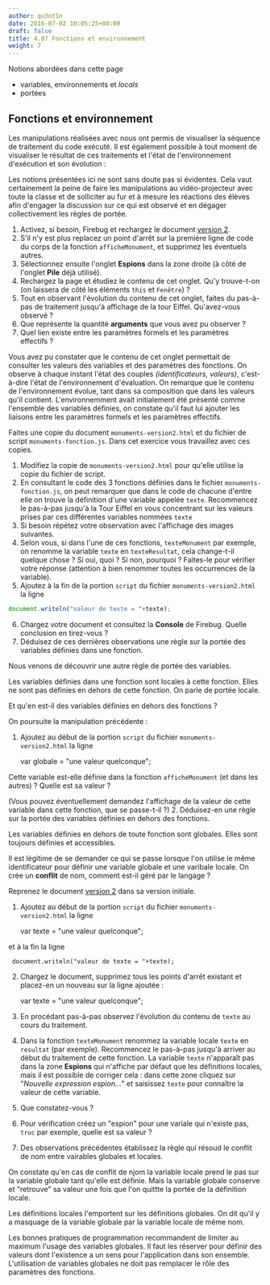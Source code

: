 ```yaml
---
author: qu3nt1n
date: 2016-07-02 10:05:25+00:00
draft: false
title: 4.07 Fonctions et environnement
weight: 7
---
```


Notions abordées dans cette page



* variables, environnements et _locals_
* portées







## Fonctions et environnement


Les manipulations réalisées avec nous ont permis de visualiser la séquence de
traitement du code exécuté. Il est également possible à tout moment
de visualiser le résultat de ces traitements et l'état de
l'environnement d'exécution et son évolution :


Les notions présentées ici ne sont sans doute pas si évidentes. Cela
vaut certainement la peine de faire les manipulations au vidéo-projecteur
avec toute la classe et de solliciter au fur et à mesure les réactions
des élèves afin d'engager la discussion sur ce qui est observé et en
dégager collectivement les règles de portée.








1. Activez, si besoin, Firebug et rechargez le document [version 2](http://qkzk.xyz/docs/doc04/doc/monuments-version2.html).
2. S'il n'y est plus replacez un point d'arrêt sur la première ligne de code du corps de la
fonction `afficheMonument`, et supprimez les éventuels autres.
3. Sélectionnez ensuite l'onglet **Espions** dans la zone
droite (à côté de l'onglet **Pile** déjà utilisé).
4. Rechargez la page et étudiez le contenu de cet onglet. Qu'y trouve-t-on (on laissera de côté les
éléments `this` et `Fenêtre`) ?
5. Tout en observant l'évolution du contenu de cet onglet, faites du
pas-à-pas de traitement jusqu'à affichage de la tour
Eiffel. Qu'avez-vous observé ?
6. Que représente la quantité **arguments** que vous avez pu observer ?
7. Quel lien existe entre les paramètres formels et les
paramètres effectifs ?




Vous avez pu constater que le contenu de cet onglet permettait de
consulter les valeurs des variables et des paramètres des
fonctions. On observe à chaque instant l'état des
couples _(identificateurs, valeurs)_, c'est-à-dire l'état de
l'environnement d'évaluation. On remarque que le contenu de
l'environnement évolue, tant dans sa composition que dans les valeurs
qu'il contient. L'environnemment avait initialement été présenté
comme l'ensemble des variables définies, on constate qu'il faut lui
ajouter les liaisons entre les paramètres formels et les paramètres
effectifs.


Faites une copie du
document `monuments-version2.html` et
du fichier de script `monuments-fonction.js`. Dans cet
exercice vous travaillez avec ces copies.



1. Modifiez la copie de `monuments-version2.html` pour
qu'elle utilise la copie du fichier de script.
2. En consultant le code des 3 fonctions définies dans le
fichier `monuments-fonction.js`, on peut remarquer que
dans le code de chacune d'entre elle on trouve la définition d'une
variable appelée `texte`. Recommencez le pas-à-pas
jusqu'à la Tour Eiffel en vous concentrant sur les valeurs prises
par ces différentes variables nommées `texte`
3. Si besoin
répétez votre observation avec l'affichage des images
suivantes.
4. Selon vous, si dans l'une de ces
fonctions, `texteMonument` par exemple, on renomme la
variable `texte` en `texteResultat`, cela
change-t-il quelque chose ?
Si oui, quoi ? Si non, pourquoi ?
Faites-le pour vérifier votre réponse (attention à bien renommer
toutes les occurrences de la variable).
5. Ajoutez à la fin de la portion `script` du
fichier `monuments-version2.html` la ligne

~~~javascript
document.writeln("valeur de texte = "+texte);
~~~



6. Chargez votre document et consultez la **Console** de Firebug.
Quelle conclusion en tirez-vous ?
7. Déduisez de ces dernières observations une règle sur la portée des
variables définies dans une fonction.




Nous venons de découvrir une autre règle de portée des
variables.


Les variables définies dans une fonction
sont locales à cette fonction. Elles ne
sont pas définies en dehors de cette fonction. On parle
de portée locale.


Et qu'en est-il des variables définies en dehors des fonctions ?


On poursuite la manipulation précédente :



1. Ajoutez au début de la portion `script` du
fichier `monuments-version2.html` la ligne


      var globale = "une valeur quelconque";



Cette variable est-elle définie dans la
fonction `afficheMonument` (et dans les autres) ?
Quelle est sa valeur ?

(Vous pouvez éventuellement demandez l'affichage de la valeur de
cette variable dans cette fonction, que se passe-t-il ?)
2. Déduisez-en une règle sur la portée des variables définies en
dehors des fonctions.






Les variables définies en dehors de toute
fonction sont globales. Elles sont
toujours définies et accessibles.


Il est légitime de se demander ce qui se passe lorsque l'on utilise le
même identificateur pour définir une variable globale et une
varibale locale. On crée un **conflit** de nom, comment est-il
géré par le langage ?




Reprenez le document [version 2](http://qkzk.xyz/docs/doc04/doc/monuments-version2.html) dans sa version initiale.



1. Ajoutez au début de la portion `script` du
fichier `monuments-version2.html` la ligne


      var texte = "une valeur quelconque";



et à la fin la ligne


     document.writeln("valeur de texte = "+texte);




2. Chargez le document, supprimez tous les points d'arrêt existant et
placez-en un nouveau sur la ligne ajoutée :


      var texte = "une valeur quelconque";




3. En procédant pas-à-pas observez
l'évolution du contenu de `texte` au cours du
traitement.
4. Dans la fonction `texteMonument` renommez la variable
locale `texte` en `resultat` (par
exemple).
Recommencez le pas-à-pas jusqu'à arriver au début du traitement
de cette fonction. La variable `texte` n'apparaît pas dans
la zone **Espions** qui n'affiche par défaut que les définitions
locales, mais il est possible de corriger cela :
dans cette zone cliquez sur "_Nouvelle expression
espion..._" et saisissez `texte` pour connaître la
valeur de cette variable.
5. Que constatez-vous ?
6. Pour vérification créez un "espion" pour une variale qui n'existe
pas, `truc` par exemple, quelle est sa valeur ?
7. Des observations précédentes établissez la règle qui résoud le
conflit de nom entre vairables globales et locales.




On constate qu'en cas de conflit de njom la variable locale prend le
pas sur la variable globale tant qu'elle est définie. Mais la variable
globale conserve et "retrouve" sa valeur une fois que l'on quittte la
portée de la définition locale.


Les définitions locales l'emportent sur les
définitions globales. On dit qu'il y
a masquage de la variable globale
par la variable locale de même nom.


Les bonnes pratiques de programmation recommandent de limiter au
maximum l'usage des variables globales. Il faut les réserver pour
définir des valeurs dont l'existence a un sens pour l'application
dans son ensemble.
L'utilisation de variables globales ne doit pas remplacer le rôle des
paramètres des fonctions.
